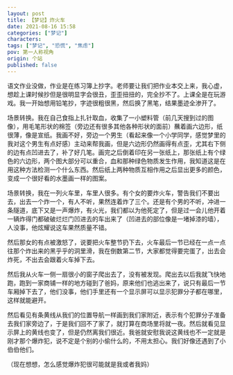 ```yaml
---
layout: post
title: 【梦记】炸火车
date: 2021-08-16 15:58
categories: ["梦记"]
characters: 
tags: ["梦记", "恐慌", "焦虑"]
pov: 第一人称视角
origin: 个站
published: false
---
```


语文作业没做，作业是在练习簿上抄字。老师要让我们把作业本交上来，我心虚，想趁上课时候抄但是很明显字会很丑，歪歪扭扭的，完全抄不了。上课全是在玩游戏。我一开始想用铅笔抄，字迹很粗很黑，然后换了黑笔，结果墨迹全渗开了。

场景转换。我在自己食指上扎针取血，收集了一小塑料管（前几天搜到过的图像），用毛笔形状的棉签（旁边还有很多其他各种形状的面前）蘸着画六边形，纸很薄，像是宣纸。我画不好，旁边一个男生（看起来像一个小学同学，感觉梦里的我对这个男生有点好感）主动来帮我画，但是六边形仍然画得有点歪，尤其右下侧的边有点凹进去了，补了好几笔。画完之后倒着印在另一张纸上，那张纸上有个绿色的六边形，两个图大部分可以重合，血和那种绿色物质发生作用，我知道这是在用这种方法检测一个什么东西。然后纸上两种物质互相作用之后显出更多的颜色，变成一个很好看的水墨画一样的图案。

场景转换，我在一列火车里，车里人很多。有个女的要炸火车，警告我们不要出去，出去一个炸一个，有人不听，果然连着炸了三个。还是有个男的不听，冲进一条隧道，底下又是一声爆炸，有火光，我们都以为他死定了，但是过一会儿他开着一辆炸得门都破破烂烂门凹进去的车出来了（凹进去的部位像是一堵掉漆的墙），人没事，他炫耀说这车果然质量不错。

然后那女的有点被激怒了，说要把火车整节扔下去，火车最后一节已经在一点一点往那个炸出来的黑乎乎的洞里滑，我在倒数第二节，大家都觉得要完蛋了，出去会炸死，不出去会跟着火车掉下去。

然后我从火车一侧一扇很小的窗子爬出去了，没有被发现。爬出去以后我就飞快地跑，跑到一家商铺一样的地方碰到了爸妈，原来他们也逃出来了，说只有最后一节车厢掉下去了，他们没事，他们手里还有一个显示屏可以显示犯罪分子都在哪里，这样就能避开。

然后看见有条黄线从我们的位置导航一样画到我们家附近，表示有个犯罪分子准备去我们家旁边了，于是我们回不了家了，就打算在商场里将就一夜。然后就看见显示屏上的黄线也变了，但是仍然离我们很近。我爸就安慰我说这黄线也不一定就是刚才那个爆炸犯，说不定是个别的小偷什么的，不用太担心。我们好像还遇到了小伯伯他们。

（现在想想，怎么感觉爆炸犯很可能就是我或者我妈）

